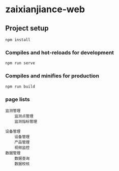 # zaixianjiance-web

## Project setup
```
npm install
```

### Compiles and hot-reloads for development
```
npm run serve
```

### Compiles and minifies for production
```
npm run build
```

### page lists

```
监测管理
    监测点管理
    监测指标管理

设备管理
    设备管理
    产品管理
    视频监控
数据管理
    数据查询
    数据校核
```
